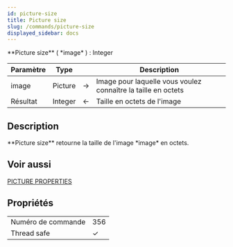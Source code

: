 ```yaml
---
id: picture-size
title: Picture size
slug: /commands/picture-size
displayed_sidebar: docs
---
```


<!--REF #_command_.Picture size.Syntax-->**Picture size** ( *image* ) : Integer<!-- END REF-->
<!--REF #_command_.Picture size.Params-->
| Paramètre | Type |  | Description |
| --- | --- | --- | --- |
| image | Picture | &#8594;  | Image pour laquelle vous voulez connaître la taille en octets |
| Résultat | Integer | &#8592; | Taille en octets de l'image |

<!-- END REF-->

## Description 

<!--REF #_command_.Picture size.Summary-->**Picture size** retourne la taille de l'image *image* en octets.<!-- END REF-->

## Voir aussi 

[PICTURE PROPERTIES](picture-properties.md)  

## Propriétés

|  |  |
| --- | --- |
| Numéro de commande | 356 |
| Thread safe | &check; |


